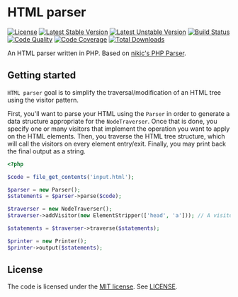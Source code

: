 # HTML parser

[![License](https://poser.pugx.org/tomzx/html-parser/license.svg)](https://packagist.org/packages/tomzx/html-parser)
[![Latest Stable Version](https://poser.pugx.org/tomzx/html-parser/v/stable.svg)](https://packagist.org/packages/tomzx/html-parser)
[![Latest Unstable Version](https://poser.pugx.org/tomzx/html-parser/v/unstable.svg)](https://packagist.org/packages/tomzx/html-parser)
[![Build Status](https://img.shields.io/travis/tomzx/html-parser.svg)](https://travis-ci.org/tomzx/html-parser)
[![Code Quality](https://img.shields.io/scrutinizer/g/tomzx/html-parser.svg)](https://scrutinizer-ci.com/g/tomzx/html-parser/code-structure)
[![Code Coverage](https://img.shields.io/scrutinizer/coverage/g/tomzx/html-parser.svg)](https://scrutinizer-ci.com/g/tomzx/html-parser)
[![Total Downloads](https://img.shields.io/packagist/dt/tomzx/html-parser.svg)](https://packagist.org/packages/tomzx/html-parser)

An HTML parser written in PHP. Based on [nikic's PHP Parser](https://github.com/nikic/PHP-Parser).

## Getting started

`HTML parser` goal is to simplify the traversal/modification of an HTML tree using the visitor pattern.

First, you'll want to parse your HTML using the `Parser` in order to generate a data structure appropriate for the `NodeTraverser`.
Once that is done, you specify one or many visitors that implement the operation you want to apply on the HTML elements.
Then, you traverse the HTML tree structure, which will call the visitors on every element entry/exit.
Finally, you may print back the final output as a string.

```php
<?php

$code = file_get_contents('input.html');

$parser = new Parser();
$statements = $parser->parse($code);

$traverser = new NodeTraverser();
$traverser->addVisitor(new ElementStripper(['head', 'a'])); // A visitor which removes any element of a specific type

$statements = $traverser->traverse($statements);

$printer = new Printer();
$printer->output($statements);

```

## License

The code is licensed under the [MIT license](http://choosealicense.com/licenses/mit/). See [LICENSE](LICENSE).
